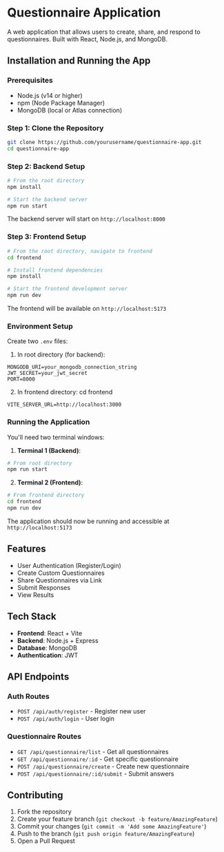 # Questionnaire Application

A web application that allows users to create, share, and respond to questionnaires. Built with React, Node.js, and MongoDB.

## Installation and Running the App

### Prerequisites

- Node.js (v14 or higher)
- npm (Node Package Manager)
- MongoDB (local or Atlas connection)

### Step 1: Clone the Repository

```bash
git clone https://github.com/yourusername/questionnaire-app.git
cd questionnaire-app
```

### Step 2: Backend Setup

```bash
# From the root directory
npm install

# Start the backend server
npm run start
```

The backend server will start on `http://localhost:8000`

### Step 3: Frontend Setup

```bash
# From the root directory, navigate to frontend
cd frontend

# Install frontend dependencies
npm install

# Start the frontend development server
npm run dev
```

The frontend will be available on `http://localhost:5173`

### Environment Setup

Create two `.env` files:

1. In root directory (for backend):

```env
MONGODB_URI=your_mongodb_connection_string
JWT_SECRET=your_jwt_secret
PORT=8000
```

2. In frontend directory:
   cd frontend

```env
VITE_SERVER_URL=http://localhost:3000
```

### Running the Application

You'll need two terminal windows:

1. **Terminal 1 (Backend)**:

```bash
# From root directory
npm run start
```

2. **Terminal 2 (Frontend)**:

```bash
# From frontend directory
cd frontend
npm run dev
```

The application should now be running and accessible at `http://localhost:5173`

## Features

- User Authentication (Register/Login)
- Create Custom Questionnaires
- Share Questionnaires via Link
- Submit Responses
- View Results

## Tech Stack

- **Frontend**: React + Vite
- **Backend**: Node.js + Express
- **Database**: MongoDB
- **Authentication**: JWT

## API Endpoints

### Auth Routes

- `POST /api/auth/register` - Register new user
- `POST /api/auth/login` - User login

### Questionnaire Routes

- `GET /api/questionnaire/list` - Get all questionnaires
- `GET /api/questionnaire/:id` - Get specific questionnaire
- `POST /api/questionnaire/create` - Create new questionnaire
- `POST /api/questionnaire/:id/submit` - Submit answers

## Contributing

1. Fork the repository
2. Create your feature branch (`git checkout -b feature/AmazingFeature`)
3. Commit your changes (`git commit -m 'Add some AmazingFeature'`)
4. Push to the branch (`git push origin feature/AmazingFeature`)
5. Open a Pull Request
